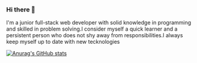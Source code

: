 ### Hi there 👋

I'm a junior full-stack web developer with solid knowledge in programming and skilled in problem solving.I consider myself a quick learner and a persistent person who does not shy away from responsibilities.I always keep myself up to date with new tecknologies

[![Anurag's GitHub stats](https://github-readme-stats.vercel.app/api?username=yyassire)](https://github.com/anuraghazra/github-readme-stats)
